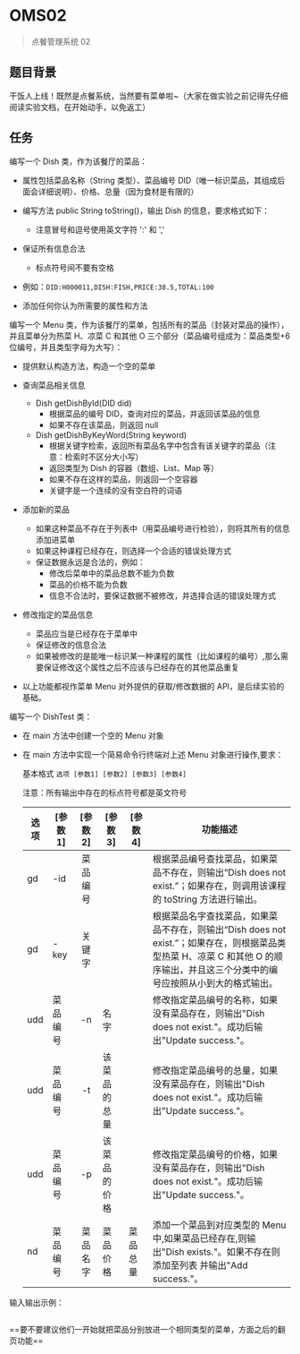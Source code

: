# OMS02

> 点餐管理系统 02

## 题目背景

干饭人上线！既然是点餐系统，当然要有菜单啦~（大家在做实验之前记得先仔细阅读实验文档，在开始动手，以免返工）

## 任务

编写一个 Dish 类，作为该餐厅的菜品：

- 属性包括菜品名称（String 类型）、菜品编号 DID（唯一标识菜品，其组成后面会详细说明）、价格、总量（因为食材是有限的）
- 编写方法 public String toString()，输出 Dish 的信息，要求格式如下：

  - 注意冒号和逗号使用英文字符 ':' 和 ','

- 保证所有信息合法
  - 标点符号间不要有空格
- 例如：`DID:H000011,DISH:FISH,PRICE:38.5,TOTAL:100`
- 添加任何你认为所需要的属性和方法

编写一个 Menu 类，作为该餐厅的菜单，包括所有的菜品（封装对菜品的操作），并且菜单分为热菜 H、凉菜 C 和其他 O 三个部分（菜品编号组成为：菜品类型+6 位编号，并且类型字母为大写）：

- 提供默认构造方法，构造一个空的菜单

- 查询菜品相关信息
  - Dish getDishById(DID did)
    - 根据菜品的编号 DID，查询对应的菜品，并返回该菜品的信息
    - 如果不存在该菜品，则返回 null
  - Dish getDishByKeyWord(String keyword)
    - 根据关键字检索，返回所有菜品名字中包含有该关键字的菜品（注意：检索时不区分大小写）
    - 返回类型为 Dish 的容器（数组、List、Map 等）
    - 如果不存在这样的菜品，则返回一个空容器
    - 关键字是一个连续的没有空白符的词语
- 添加新的菜品
  - 如果这种菜品不存在于列表中（用菜品编号进行检验），则将其所有的信息添加进菜单
  - 如果这种课程已经存在，则选择一个合适的错误处理方式
  - 保证数据永远是合法的，例如：
    - 修改后菜单中的菜品总数不能为负数
    - 菜品的价格不能为负数
    - 信息不合法时，要保证数据不被修改，并选择合适的错误处理方式
- 修改指定的菜品信息
  - 菜品应当是已经存在于菜单中
  - 保证修改的信息合法
  - 如果被修改的是能唯一标识某一种课程的属性（比如课程的编号）,那么需要保证修改这个属性之后不应该与已经存在的其他菜品重复
- 以上功能都视作菜单 Menu 对外提供的获取/修改数据的 API，是后续实验的基础。

编写一个 DishTest 类：

- 在 main 方法中创建⼀个空的 Menu 对象

- 在 main 方法中实现⼀个简易命令行终端对上述 Menu 对象进行操作,要求：

  基本格式 `选项 [参数1] [参数2] [参数3] [参数4]`

  注意：所有输出中存在的标点符号都是英文符号

  | 选项 | [参数 1] | [参数 2] | [参数 3]     | [参数 4] | 功能描述                                                                                                                                                                         |
  | ---- | -------- | :------: | ------------ | -------- | -------------------------------------------------------------------------------------------------------------------------------------------------------------------------------- |
  | gd   | -id      | 菜品编号 |              |          | 根据菜品编号查找菜品，如果菜品不存在，则输出“Dish does not exist.”；如果存在，则调用该课程的 toString 方法进行输出。                                                             |
  | gd   | -key     |  关键字  |              |          | 根据菜品名字查找菜品，如果菜品不存在，则输出“Dish does not exist.”；如果存在，则根据菜品类型热菜 H、凉菜 C 和其他 O 的顺序输出，并且这三个分类中的编号应按照从小到大的格式输出。 |
  | udd  | 菜品编号 |    -n    | 名字         |          | 修改指定菜品编号的名称，如果没有菜品存在，则输出"Dish does not exist."。成功后输出"Update success."。                                                                            |
  | udd  | 菜品编号 |    -t    | 该菜品的总量 |          | 修改指定菜品编号的总量，如果没有菜品存在，则输出"Dish does not exist."。成功后输出"Update success."。                                                                            |
  | udd  | 菜品编号 |    -p    | 该菜品的价格 |          | 修改指定菜品编号的价格，如果没有菜品存在，则输出"Dish does not exist."。成功后输出"Update success."。                                                                            |
  | nd   | 菜品编号 | 菜品名字 | 菜品价格     | 菜品总量 | 添加⼀个菜品到对应类型的 Menu 中,如果菜品已经存在,则输出"Dish exists."。如果不存在则添加至列表 并输出"Add success."。                                                            |

输入输出示例：

```

```

==要不要建议他们一开始就把菜品分别放进一个相同类型的菜单，方面之后的翻页功能==
